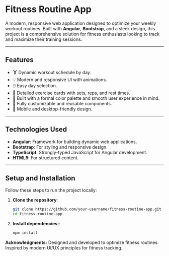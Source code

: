 # **Fitness Routine App**

A modern, responsive web application designed to optimize your weekly workout routines. Built with **Angular**, **Bootstrap**, and a sleek design, this project is a comprehensive solution for fitness enthusiasts looking to track and maximize their training sessions.

---

## **Features**

- 🏋️ Dynamic workout schedule by day.
- 💡 Modern and responsive UI with animations.
- 🖱️ Easy day selection.
- 📝 Detailed exercise cards with sets, reps, and rest times.
- 🚀 Built with a formal color palette and smooth user experience in mind.
- 🔄 Fully customizable and reusable components.
- 📱 Mobile and desktop-friendly design.

---

## **Technologies Used**

- **Angular**: Framework for building dynamic web applications.
- **Bootstrap**: For styling and responsive design.
- **TypeScript**: Strongly-typed JavaScript for Angular development.
- **HTML5**: For structured content.

---

## **Setup and Installation**

Follow these steps to run the project locally:

1. **Clone the repository**:
   ```bash
   git clone https://github.com/your-username/fitness-routine-app.git
   cd fitness-routine-app

2. **Install dependencies:**:
   ```bash
   npm install


**Acknowledgments:**
Designed and developed to optimize fitness routines.
Inspired by modern UI/UX principles for fitness tracking.

